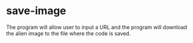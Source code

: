 save-image
==========
The program will allow user to input a URL and the program will download the alien image to the file where the code is saved.
